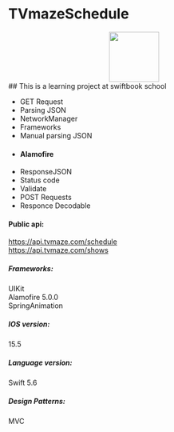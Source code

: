 # TVmazeSchedule
<div id="header" align="center">
 <img src=https://raw.githubusercontent.com/Alexandr-Mayyura/TVmazeSchedule/main/TVmazeSchedule/Assets.xcassets/tvmLogo.imageset/tvm-header-logo.pn" width="100"/>
</div>
## This is a learning project at swiftbook school

+ GET Request
+ Parsing JSON
+ NetworkManager
+ Frameworks
+ Manual parsing JSON
+ #### Alamofire
+ ResponseJSON
+ Status code
+ Validate
+ POST Requests
+ Responce Decodable

#### Public api:
https://api.tvmaze.com/schedule  <br/>https://api.tvmaze.com/shows

##### Frameworks: 
UIKit<br/>Alamofire 5.0.0<br/>SpringAnimation

##### IOS version: 
15.5<br/>
##### Language version:
Swift 5.6
##### Design Patterns:
MVC 

